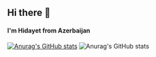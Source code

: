 ## Hi there 👋

#### I'm Hidayet from Azerbaijan

[![Anurag's GitHub stats](https://github-readme-stats.vercel.app/api?username=Hlife97)](https://github.com/anuraghazra/github-readme-stats)
![Anurag's GitHub stats](https://github-readme-stats.vercel.app/api?username=Hlife97&hide=contribs,prs)
